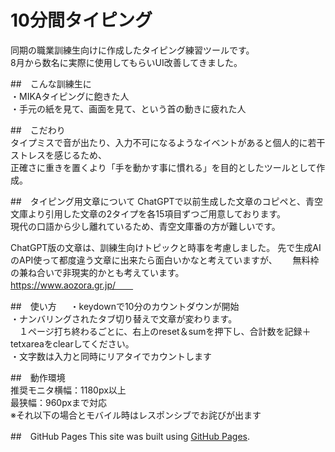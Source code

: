 # 10分間タイピング

同期の職業訓練生向けに作成したタイピング練習ツールです。  
8月から数名に実際に使用してもらいUI改善してきました。  

##　こんな訓練生に  
・MIKAタイピングに飽きた人  
・手元の紙を見て、画面を見て、という首の動きに疲れた人  

##　こだわり  
タイプミスで音が出たり、入力不可になるようなイベントがあると個人的に若干ストレスを感じるため、  
正確さに重きを置くより「手を動かす事に慣れる」を目的としたツールとして作成。  

##　タイピング用文章について
ChatGPTで以前生成した文章のコピペと、青空文庫より引用した文章の2タイプを各15項目ずつご用意しております。  
現代の口語から少し離れているため、青空文庫番の方が難しいです。  

ChatGPT版の文章は、訓練生向けトピックと時事を考慮しました。
先で生成AIのAPI使って都度違う文章に出来たら面白いかなと考えていますが、　　
無料枠の兼ね合いで非現実的かとも考えています。  
https://www.aozora.gr.jp/　　

##　使い方  　
・keydownで10分のカウントダウンが開始　　  
・ナンバリングされたタブ切り替えで文章が変わります。  
　１ページ打ち終わるごとに、右上のreset＆sumを押下し、合計数を記録＋tetxareaをclearしてください。  
・文字数は入力と同時にリアタイでカウントします  

##　動作環境  
推奨モニタ横幅：1180px以上  
最狭幅：960pxまで対応  
※それ以下の場合とモバイル時はレスポンシブでお詫びが出ます  

 
##　GitHub Pages
This site was built using [GitHub Pages](https://btk35.github.io/10minutesTyping/index.html).

